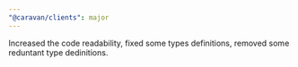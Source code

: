 ```yaml
---
"@caravan/clients": major
---
```


Increased the code readability, fixed some types definitions, removed some reduntant type dedinitions.
